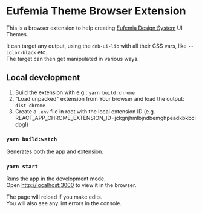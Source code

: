 # Eufemia Theme Browser Extension

This is a browser extension to help creating [Eufemia Design System](https://eufemia.dnb.no) UI Themes.

It can target any output, using the `dnb-ui-lib` with all their CSS vars, like `--color-black` etc.\
The target can then get manipulated in various ways.

## Local development

1. Build the extension with e.g.: `yarn build:chrome`
1. "Load unpacked" extension from Your browser and load the output: `dist-chrome`
1. Create a `.env` file in root with the local extension ID (e.g. REACT_APP_CHROME_EXTENSION_ID=jckgnjhmlbjndbemghpeadkbkbcidpgl)

### `yarn build:watch`

Generates both the app and extension.

### `yarn start`

Runs the app in the development mode.\
Open [http://localhost:3000](http://localhost:3000) to view it in the browser.

The page will reload if you make edits.\
You will also see any lint errors in the console.
